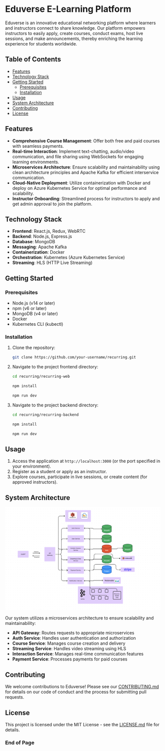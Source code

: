 # Eduverse E-Learning Platform

Eduverse is an innovative educational networking platform where learners and instructors connect to share knowledge. Our platform empowers instructors to easily apply, create courses, conduct exams, host live sessions, and make announcements, thereby enriching the learning experience for students worldwide.

## Table of Contents
- [Features](#features)
- [Technology Stack](#technology-stack)
- [Getting Started](#getting-started)
  - [Prerequisites](#prerequisites)
  - [Installation](#installation)
- [Usage](#usage)
- [System Architecture](#system-architecture)
- [Contributing](#contributing)
- [License](#license)

## Features

- **Comprehensive Course Management**: Offer both free and paid courses with seamless payments.
- **Real-time Interaction**: Implement text-chatting, audio/video communication, and file sharing using WebSockets for engaging learning environments.
- **Microservices Architecture**: Ensure scalability and maintainability using clean architecture principles and Apache Kafka for efficient interservice communication.
- **Cloud-Native Deployment**: Utilize containerization with Docker and deploy on Azure Kubernetes Service for optimal performance and scalability.
- **Instructor Onboarding**: Streamlined process for instructors to apply and get admin approval to join the platform.

## Technology Stack

- **Frontend**: React.js, Redux, WebRTC
- **Backend**: Node.js, Express.js
- **Database**: MongoDB
- **Messaging**: Apache Kafka
- **Containerization**: Docker
- **Orchestration**: Kubernetes (Azure Kubernetes Service)
- **Streaming**: HLS (HTTP Live Streaming)

## Getting Started

### Prerequisites

- Node.js (v14 or later)
- npm (v6 or later)
- MongoDB (v4 or later)
- Docker
- Kubernetes CLI (kubectl)

### Installation

1. Clone the repository:

   ```bash
   git clone https://github.com/your-username/recurring.git
   ```

2. Navigate to the project frontend directory:

   ```bash
   cd recurring/recurring-web
   ```

   ```bash
   npm install
   ```

   ```bash
   npm run dev
   ```

3. Navigate to the project backend directory:

   ```bash
   cd recurring/recurring-backend
   ```

   ```bash
   npm install
   ```

   ```bash
   npm run dev
   ```

## Usage

1. Access the application at `http://localhost:3000` (or the port specified in your environment).
2. Register as a student or apply as an instructor.
3. Explore courses, participate in live sessions, or create content (for approved instructors).

## System Architecture

![Eduverse System Architecture](./docs/system-design.png)

Our system utilizes a microservices architecture to ensure scalability and maintainability:

- **API Gateway**: Routes requests to appropriate microservices
- **Auth Service**: Handles user authentication and authorization
- **Course Service**: Manages course creation and delivery
- **Streaming Service**: Handles video streaming using HLS
- **Interaction Service**: Manages real-time communication features
- **Payment Service**: Processes payments for paid courses

## Contributing

We welcome contributions to Eduverse! Please see our [CONTRIBUTING.md](CONTRIBUTING.md) for details on our code of conduct and the process for submitting pull requests.

## License

This project is licensed under the MIT License - see the [LICENSE.md](LICENSE.md) file for details.



### End of Page
